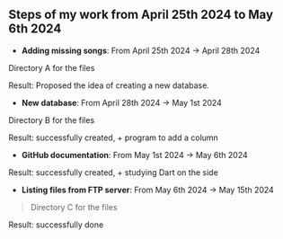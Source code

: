 ## Steps of my work from April 25th 2024 to May 6th 2024 ##

- **Adding missing songs**: From April 25th 2024 -> April 28th 2024

Directory A for the files

Result: Proposed the idea of creating a new database.

- **New database**: From April 28th 2024 -> May 1st 2024

Directory B for the files

Result: successfully created, + program to add a column

- **GitHub documentation**: From May 1st 2024 -> May 6th 2024

 Result: successfully created, + studying Dart on the side

 - **Listing files from FTP server**: From May 6th 2024 -> May 15th 2024

> Directory C for the files

 Result: successfully done
